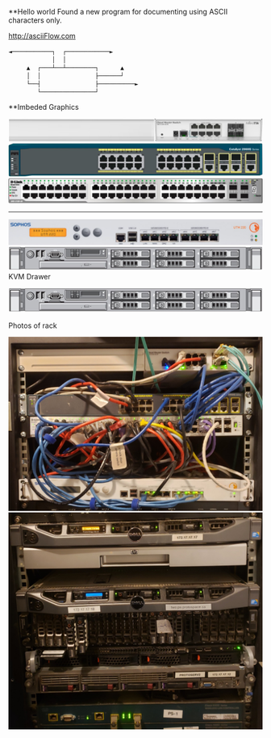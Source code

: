 **Hello world
Found a new program for documenting using ASCII characters only.  

http://asciiFlow.com

```
◄───────────┐  ┌────────────►
            │  │
     ▲  ┌───┴──┴────────┐      ▲
     │  │               ├──────┘
     └──┤               ├──────────►
        └───────────────┘
```

**Imbeded Graphics

![alt text](https://github.com/pspencer53/pspencer53.github.io/blob/main/graphics/MikroTik-RouterBOARD-CRS112-8G-4S-IN.000-B.jpg "MikroTik")
![alt text](https://github.com/pspencer53/pspencer53.github.io/blob/main/graphics/Cisco-2960-Series-003x1024.jpg "Cisco-2960-Series")
![alt text](https://github.com/pspencer53/pspencer53.github.io/blob/main/graphics/D-Link-002.jpg "D-Link")

***
![alt text](https://github.com/pspencer53/pspencer53.github.io/blob/main/graphics/Sophos-003x1024.jpg "")
![alt text](https://github.com/pspencer53/pspencer53.github.io/blob/main/graphics/Dell-R610x1024.jpg "")
KVM Drawer

![alt text](https://github.com/pspencer53/pspencer53.github.io/blob/main/graphics/Dell-R610x1024.jpg "")

Photos of rack 

![alt text](https://github.com/pspencer53/pspencer53.github.io/blob/main/graphics/Rack-Top.jpg "")
![alt text](https://github.com/pspencer53/pspencer53.github.io/blob/main/graphics/Rack-Bottom-x1024.jpg "")


